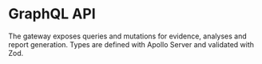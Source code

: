 # GraphQL API

The gateway exposes queries and mutations for evidence, analyses and report generation. Types are defined with Apollo Server and validated with Zod.
